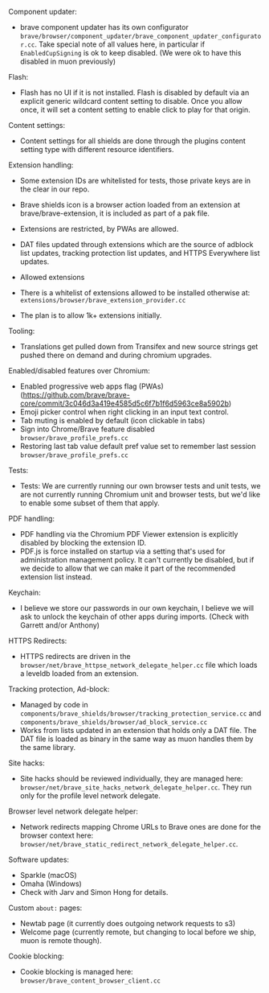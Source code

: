 Component updater:
- brave component updater has its own configurator 
 `brave/browser/component_updater/brave_component_updater_configurator.cc`. Take special note of all values here, in particular if `EnabledCupSigning` is ok to keep disabled. (We were ok to have this disabled in muon previously)

Flash:
- Flash has no UI if it is not installed.  Flash is disabled by default via an explicit generic wildcard content setting to disable. Once you allow once, it will set a content setting to enable click to play for that origin.

Content settings:
- Content settings for all shields are done through the plugins content setting type with different resource identifiers.

Extension handling:
- Some extension IDs are whitelisted for tests, those private keys are in the clear in our repo.
- Brave shields icon is a browser action loaded from an extension at brave/brave-extension, it is included as part of a pak file.
- Extensions are restricted, by PWAs are allowed.
- DAT files updated through extensions which are the source of adblock list updates, tracking protection list updates, and HTTPS Everywhere list updates.

- Allowed extensions
- There is a whitelist of extensions allowed to be installed otherwise at: `extensions/browser/brave_extension_provider.cc`
- The plan is to allow 1k+ extensions initially.

Tooling:
- Translations get pulled down from Transifex and new source strings get pushed there on demand and during chromium upgrades.

Enabled/disabled features over Chromium:
- Enabled progressive web apps flag (PWAs) (https://github.com/brave/brave-core/commit/3c046d3a419e4585d5c6f7b1f6d5963ce8a5902b)
- Emoji picker control when right clicking in an input text control.
- Tab muting is enabled by default (icon clickable in tabs)
- Sign into Chrome/Brave feature disabled `browser/brave_profile_prefs.cc`
- Restoring last tab value default pref value set to remember last session `browser/brave_profile_prefs.cc`

Tests:
- Tests: We are currently running our own browser tests and unit tests, we are not currently running Chromium unit and browser tests, but we'd like to enable some subset of them that apply.

PDF handling:
- PDF handling via the Chromium PDF Viewer extension is explicitly disabled by blocking the extension ID.
- PDF.js is force installed on startup via a setting that's used for administration management policy. It can't currently be disabled, but if we decide to allow that we can make it part of the recommended extension list instead.

Keychain:
- I believe we store our passwords in our own keychain, I believe we will ask to unlock the keychain of other apps during imports.  (Check with Garrett and/or Anthony)

HTTPS Redirects:
- HTTPS redirects are driven in the `browser/net/brave_httpse_network_delegate_helper.cc` file which loads a leveldb loaded from an extension.

Tracking protection, Ad-block:
- Managed by code in `components/brave_shields/browser/tracking_protection_service.cc` and `components/brave_shields/browser/ad_block_service.cc`
- Works from lists updated in an extension that holds only a DAT file. The DAT file is loaded as binary in the same way as muon handles them by the same library.

Site hacks:
- Site hacks should be reviewed individually, they are managed here: `browser/net/brave_site_hacks_network_delegate_helper.cc`. They run only for the profile level network delegate.

Browser level network delegate helper:
- Network redirects mapping Chrome URLs to Brave ones are done for the browser context here: `browser/net/brave_static_redirect_network_delegate_helper.cc`.

Software updates:
- Sparkle (macOS)
- Omaha (Windows)
- Check with Jarv and Simon Hong for details.

Custom `about:` pages:
- Newtab page (it currently does outgoing network requests to s3)
- Welcome page (currently remote, but changing to local before we ship, muon is remote though).

Cookie blocking:
- Cookie blocking is managed here: `browser/brave_content_browser_client.cc`
